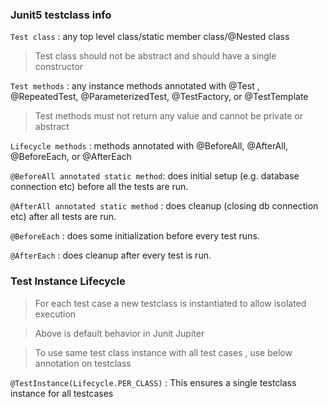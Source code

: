 ### Junit5 testclass info

`Test class` : any top level class/static member class/@Nested class

> Test class should not be abstract and should have a single constructor


`Test methods` : any instance methods annotated with @Test , @RepeatedTest, @ParameterizedTest, @TestFactory, or @TestTemplate


> Test methods must not return any value and cannot be private or abstract


`Lifecycle methods` : methods annotated with @BeforeAll, @AfterAll, @BeforeEach, or @AfterEach

`@BeforeAll annotated static method`: does initial setup (e.g. database connection etc) before all the tests are run.

`@AfterAll annotated static method` : does cleanup (closing db connection etc) after all tests are run.

`@BeforeEach` : does some initialization before every test runs.

`@AfterEach` : does  cleanup after every test is run.


### Test Instance Lifecycle

> For each test case a new testclass is instantiated to allow isolated execution

> Above is default behavior in Junit Jupiter

>To use same test class instance with all test cases , use below annotation on testclass

`@TestInstance(Lifecycle.PER_CLASS)` : This ensures a single testclass instance for all testcases

